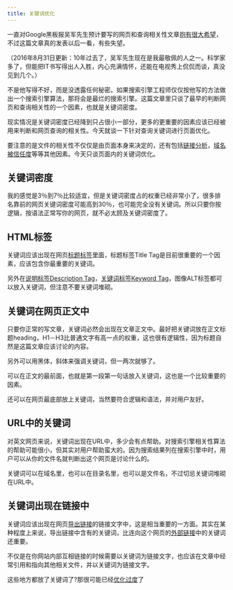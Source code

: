 ```yaml
---
title: 关键词优化
---
```


一直对Google黑板报吴军先生预计要写的网页和查询相关性文章[抱有很大希望](https://www.seozac.com/gg/google-news/)，不过这篇文章真的发表以后一看，有些失望。

（2016年8月31日更新：10年过去了，吴军先生现在是我最敬佩的人之一。科学家多了，但能把IT书写得出人入胜，内心充满情怀，还能在电视秀上侃侃而谈，真没见到几个。）

不是他写得不好，而是没透露任何秘密。如果搜索引擎工程师仅仅按他写的方法做出一个搜索引擎算法，那将会是最烂的搜索引擎。这篇文章里只谈了最早的判断网页和查询相关性的一个因素，也就是关键词密度。

现实情况是关键词密度已经降到只占很小一部分，更多的更重要的因素应该已经被用来判断和网页查询的相关性。今天就谈一下针对查询关键词进行页面优化。

要注意的是文件的相关性不仅仅是由页面本身来决定的，还有包括[链接分析](https://www.seozac.com/seo-tips/link-analysis/)，[域名被信任度](https://www.seozac.com/hosting/trusted-domain-ranking/)等等其他因素。今天只谈页面内的关键词优化。

## 关键词密度

我的感觉是3％到7％比较适宜，但是关键词密度占的权重已经非常小了，很多排名靠前的网页关键词密度可能高到30％，也可能完全没有关键词。所以只要你按逻辑，按语法正常写你的网页，就不必太顾及关键词密度了。

## HTML标签

关键词应该出现在网页[标题标签](https://www.seozac.com/onpage/title-tag/)里面，标题标签Title Tag是目前很重要的一个因素，应该包含你最重要的关键词。

另外在[说明标签Description Tag](https://www.seozac.com/onpage/meta-tags/)，[关键词标签Keyword Tag](https://www.seozac.com/onpage/meta-tags/)，图像ALT标签都可以放入关键词，但注意不要关键词堆砌。

## 关键词在网页正文中

只要你正常的写文章，关键词必然会出现在文章正文中。最好把关键词放在正文标题heading，H1－H3比普通文字有高一点的权重，这也很有逻辑性，因为标题自然是这篇文章应该讨论的内容。

另外可以用黑体，斜体来强调关键词，但一两次就够了。

可以在正文的最前面，也就是第一段第一句话放入关键词，这也是一个比较重要的因素。

还可以在网页最底部放上关键词，当然要符合逻辑和语法，并对用户友好。

## URL中的关键词

对英文网页来说，关键词出现在URL中，多少会有点帮助。对搜索引擎相关性算法的帮助可能很小，但其实对用户帮助蛮大的。因为搜索结果列在搜索引擎中时，用户可以从你的文件名就判断出这个网页是讨论什么的。

关键词可以在域名里，也可以在目录名里，也可以是文件名，不过切忌关键词堆砌在URL中。

## 关键词出现在链接中

关键词应该出现在网页[导出链接](https://www.seozac.com/ranking/outgoing-links/)的链接文字中，这是相当重要的一方面。其实在某种程度上来说，导出链接中含有的关键词，比连向这个网页的[外部链接](https://www.seozac.com/inbound/get-incoming-links/)中的关键词还重要。

不仅是在你网站内部互相链接的时候需要以关键词为链接文字，也应该在文章中经常引用和指向其他相关文件，并以关键词为链接文字。

这些地方都放了关键词了?那很可能已经[优化过度](https://www.seozac.com/penalty/over-optimization/)了